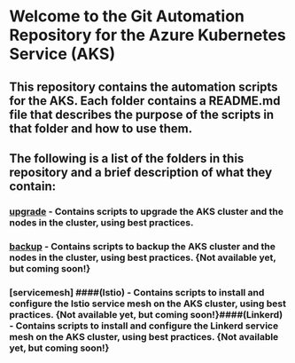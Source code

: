 # Welcome to the Git Automation Repository for the Azure Kubernetes Service (AKS)

## This repository contains the automation scripts for the AKS. Each folder contains a README.md file that describes the purpose of the scripts in that folder and how to use them.

## The following is a list of the folders in this repository and a brief description of what they contain:

### [upgrade](upgrade/README.md) - Contains scripts to upgrade the AKS cluster and the nodes in the cluster, using best practices.

### [backup](backup/README.md) - Contains scripts to backup the AKS cluster and the nodes in the cluster, using best practices. {Not available yet, but coming soon!} 

### [servicemesh] ####(Istio) - Contains scripts to install and configure the Istio service mesh on the AKS cluster, using best practices. {Not available yet, but coming soon!}####(Linkerd) - Contains scripts to install and configure the Linkerd service mesh on the AKS cluster, using best practices. {Not available yet, but coming soon!}
